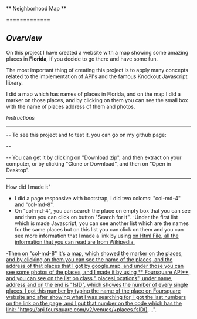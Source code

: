 ** Neighborhood Map **

=============

*Overview*
------

On this project I have created a website with a map showing some amazing places in **Florida**, if you decide to go there and have some fun.

The most important thing of creating this project is to apply many concepts related to the implementation of API's and the famous Knockout Javascript library.

I did a map which has names of places in Florida, and on the map I did a marker on those places, and by clicking on them you can see the small box with the name of places address of them and photos.

*Instructions*

--------

-- To see this project and to test it, you can go on my github page:

--

-- You can get it by clicking on "Download zip", and then extract on your computer, or by clicking "Clone or Download", and then on "Open in Desktop".

----------

How did I made it"

- I did a page responsive with bootstrap, I did two coloms: "col-md-4" and "col-md-8".
- On "col-md-4", you can search the place on empty box that you can see and then you can click on button "Search for it".
-Under the first list which is made Javascript, you can see another list which are the names for the same places but on this list you can click on them and you can see more information that I made a link by using <a href="https://en.wikipedia.org/wiki/....."> on Html File, all the information that you can read are from Wikipedia.

-Then on "col-md-8" it's a map, which showed the marker on the places, and by clicking on them you can see the name of the places, and the address of that places that I got by google.map, and under those you can see some photos of the places, and I made it by using ** Foursquare API**, and you can see on the list on class " placesLocations", under name, address and on the end is "fsID", which showes the number of every single places, I got this number by typing the name of the place on Foursquare website and after showing what I was searching for, I got the last numbers on the link on the page, and I put that number on the code which has the link: "https://api.foursquare.com/v2/venues/+places.fsID()....".
